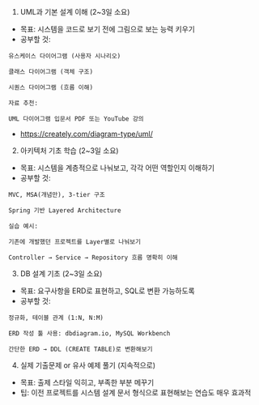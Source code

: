 1. UML과 기본 설계 이해 (2~3일 소요)
- 목표: 시스템을 코드로 보기 전에 그림으로 보는 능력 키우기
- 공부할 것:
```
유스케이스 다이어그램 (사용자 시나리오)

클래스 다이어그램 (객체 구조)

시퀀스 다이어그램 (흐름 이해)

자료 추천:

UML 다이어그램 입문서 PDF 또는 YouTube 강의
```
- https://creately.com/diagram-type/uml/

2. 아키텍처 기초 학습 (2~3일 소요)
- 목표: 시스템을 계층적으로 나눠보고, 각각 어떤 역할인지 이해하기
- 공부할 것:
```
MVC, MSA(개념만), 3-tier 구조

Spring 기반 Layered Architecture

실습 예시:

기존에 개발했던 프로젝트를 Layer별로 나눠보기

Controller → Service → Repository 흐름 명확히 이해
```
3. DB 설계 기초 (2~3일 소요)
- 목표: 요구사항을 ERD로 표현하고, SQL로 변환 가능하도록
- 공부할 것:
```
정규화, 테이블 관계 (1:N, N:M)

ERD 작성 툴 사용: dbdiagram.io, MySQL Workbench

간단한 ERD → DDL (CREATE TABLE)로 변환해보기
```
4. 실제 기출문제 or 유사 예제 풀기 (지속적으로)
- 목표: 출제 스타일 익히고, 부족한 부분 메꾸기
- 팁: 이전 프로젝트를 시스템 설계 문서 형식으로 표현해보는 연습도 매우 효과적